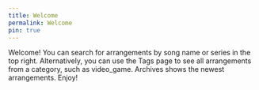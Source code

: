 ```yaml
---
title: Welcome
permalink: Welcome
pin: true
---
```


Welcome! You can search for arrangements by song name or series in the top right. Alternatively, you can use the Tags page to see all arrangements from a category, such as video_game. Archives shows the newest arrangements. Enjoy!